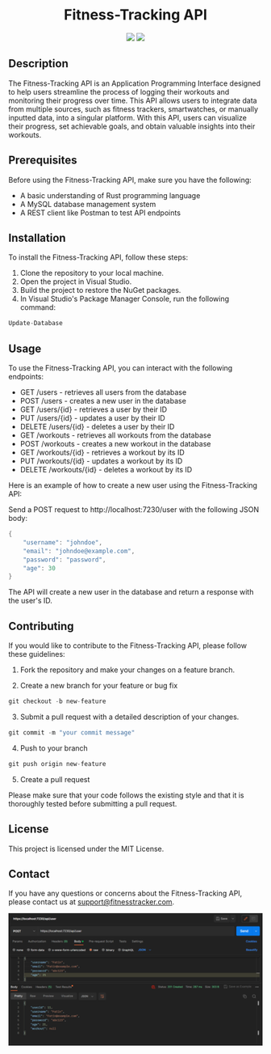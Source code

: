  <h1 align="center">Fitness-Tracking API</h1>

<p align="center">
  <img src="https://img.shields.io/badge/Language-Rust-orange.svg">
  <img src="https://img.shields.io/badge/License-MIT-blue.svg">
</p>

## Description

The Fitness-Tracking API is an Application Programming Interface designed to help users streamline the process of logging their workouts and monitoring their progress over time. This API allows users to integrate data from multiple sources, such as fitness trackers, smartwatches, or manually inputted data, into a singular platform. With this API, users can visualize their progress, set achievable goals, and obtain valuable insights into their workouts.

## Prerequisites

Before using the Fitness-Tracking API, make sure you have the following:
- A basic understanding of Rust programming language
- A MySQL database management system
- A REST client like Postman to test API endpoints

## Installation

To install the Fitness-Tracking API, follow these steps:
1. Clone the repository to your local machine.
2. Open the project in Visual Studio.
3. Build the project to restore the NuGet packages.
4. In Visual Studio's Package Manager Console, run the following command:
```rust
Update-Database
```
## Usage
To use the Fitness-Tracking API, you can interact with the following endpoints:

- GET /users - retrieves all users from the database
- POST /users - creates a new user in the database
- GET /users/{id} - retrieves a user by their ID
- PUT /users/{id} - updates a user by their ID
- DELETE /users/{id} - deletes a user by their ID
- GET /workouts - retrieves all workouts from the database
- POST /workouts - creates a new workout in the database
- GET /workouts/{id} - retrieves a workout by its ID
- PUT /workouts/{id} - updates a workout by its ID
- DELETE /workouts/{id} - deletes a workout by its ID

Here is an example of how to create a new user using the Fitness-Tracking API:

Send a POST request to http://localhost:7230/user with the following JSON body:
```rust
{
    "username": "johndoe",
    "email": "johndoe@example.com",
    "password": "password",
    "age": 30
}
```
The API will create a new user in the database and return a response with the user's ID.

## Contributing
If you would like to contribute to the Fitness-Tracking API, please follow these guidelines:

1. Fork the repository and make your changes on a feature branch.

2. Create a new branch for your feature or bug fix
```rust
git checkout -b new-feature
```

3. Submit a pull request with a detailed description of your changes.
```rust
git commit -m "your commit message"
```

4. Push to your branch
```rust
git push origin new-feature
```

5. Create a pull request

Please make sure that your code follows the existing style and that it is thoroughly tested before submitting a pull request.

## License
This project is licensed under the MIT License.

## Contact
If you have any questions or concerns about the Fitness-Tracking API, please contact us at support@fitnesstracker.com.


<img src="POST.png" alt="Alt text" title="Optional title">

